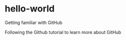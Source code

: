# hello-world
Getting familiar with GitHub

Following the Github tutorial to learn more about GitHub
